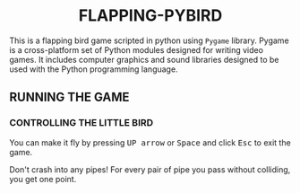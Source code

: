 <h1 align="center">FLAPPING-PYBIRD
</h1>

This is a flapping bird game scripted in python using ```Pygame``` library.
Pygame is a cross-platform set of Python modules designed for writing video games. It includes computer graphics and sound libraries designed to be used with the Python programming language.

## RUNNING THE GAME

### CONTROLLING THE LITTLE BIRD

You can make it fly by pressing <kbd>UP arrow</kbd> or <kbd>Space</kbd> and click <kbd>Esc</kbd> to exit the game. 

Don't crash into any pipes! For every pair of pipe you pass without colliding, you get one point.
